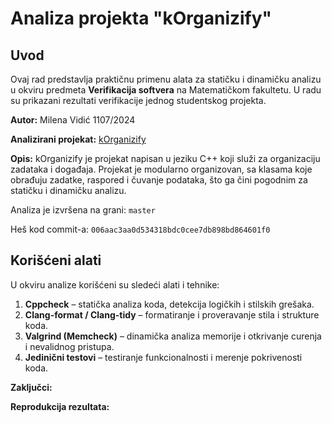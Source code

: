 # Analiza projekta "kOrganizify"

## Uvod ##
Ovaj rad predstavlja praktičnu primenu alata za statičku i dinamičku analizu u okviru predmeta **Verifikacija softvera** na Matematičkom fakultetu. U radu su prikazani rezultati verifikacije jednog studentskog projekta.

**Autor:** Milena Vidić 1107/2024

**Analizirani projekat:** [kOrganizify](https://gitlab.com/matf-bg-ac-rs/course-rs/projects-2023-2024/kOrganizify)

**Opis:**
kOrganizify je projekat napisan u jeziku C++ koji služi za organizaciju zadataka i događaja. Projekat je modularno organizovan, sa klasama koje obrađuju zadatke, raspored i čuvanje podataka, što ga čini pogodnim za statičku i dinamičku analizu.

Analiza je izvršena na grani: `master`

Heš kod commit-a: `006aac3aa0d534318bdc0cee7db898bd864601f0`

## Korišćeni alati
U okviru analize korišćeni su sledeći alati i tehnike:

1. **Cppcheck** – statička analiza koda, detekcija logičkih i stilskih grešaka.
2. **Clang-format / Clang-tidy** – formatiranje i proveravanje stila i strukture koda.
3. **Valgrind (Memcheck)** – dinamička analiza memorije i otkrivanje curenja i nevalidnog pristupa.
4. **Jedinični testovi** – testiranje funkcionalnosti i merenje pokrivenosti koda.

**Zaključci:**


**Reprodukcija rezultata:**

